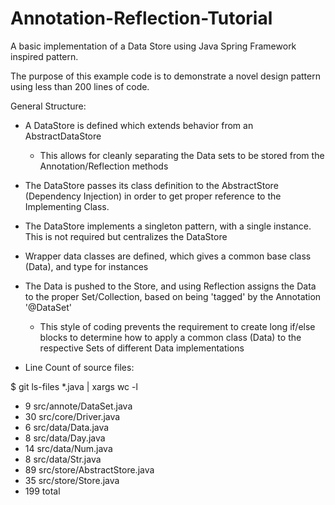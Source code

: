 # Annotation-Reflection-Tutorial
A basic implementation of a Data Store using Java Spring Framework inspired pattern.

The purpose of this example code is to demonstrate a novel design pattern using less than 200 lines of code.

General Structure:

* A DataStore is defined which extends behavior from an AbstractDataStore
  * This allows for cleanly separating the Data sets to be stored from the Annotation/Reflection methods
* The DataStore passes its class definition to the AbstractStore (Dependency Injection) in order to get proper reference to the Implementing Class.
* The DataStore implements a singleton pattern, with a single instance. This is not required but centralizes the DataStore
* Wrapper data classes are defined, which gives a common base class (Data), and type for instances
* The Data is pushed to the Store, and using Reflection assigns the Data to the proper Set/Collection, based on being 'tagged' by the Annotation '@DataSet'
  * This style of coding prevents the requirement to create long if/else blocks to determine how to apply a common class (Data) to the respective Sets of different Data implementations
 

* Line Count of source files:

$ git ls-files *.java | xargs wc -l
  *   9 src/annote/DataSet.java
  *  30 src/core/Driver.java
  *   6 src/data/Data.java
  *   8 src/data/Day.java
  *  14 src/data/Num.java
  *   8 src/data/Str.java
  *  89 src/store/AbstractStore.java
  *  35 src/store/Store.java
  * 199 total
